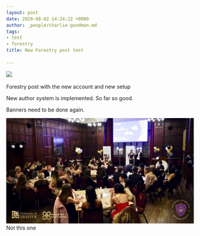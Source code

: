 ```yaml
---
layout: post
date: 2020-08-02 14:24:22 +0000
author: _people/charlie-goodman.md
tags:
- test
- forestry
title: New Forestry post test

---
```

![](https://pbs.twimg.com/profile_images/956634123866550272/h8AfYODA.jpg)

Forestry post with the new account and new setup

New author system is implemented. So far so good.

Banners need to be done again.

![](/uploads/104159868_1135178293512947_130193952274401464_o.jpg)
Not this one